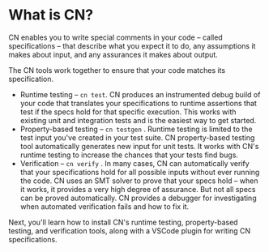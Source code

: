 # What is CN?

CN enables you to write special comments in your code – called specifications – that describe what you expect it to do, any assumptions it makes about input, and any assurances it makes  about output.

&#x20;The CN tools work together to ensure that your code matches its specification.

* Runtime testing – `cn test`.  CN produces an instrumented debug build of your code that translates your specifications to runtime assertions that test if the specs hold for that specific execution.  This works with existing unit and integration tests and is the easiest way to get started.
* Property-based testing – `cn testgen` .  Runtime testing is limited to the test input you've created in your test suite.  CN property-based testing tool automatically generates new input for unit tests.  It works with CN's runtime testing to increase the chances that your tests find bugs.
* Verification – `cn verify` .  In many cases, CN can automatically verify that your specifications hold for all possible inputs without ever running the code.  CN uses an SMT solver to prove that your specs hold – when it works, it provides a very high degree of assurance.  But not all specs can be proved automatically.  CN provides a debugger for investigating when automated verification fails and how to fix it.

Next, you'll learn how to install CN's runtime testing, property-based testing, and verification tools, along with a VSCode plugin for writing CN specifications.
